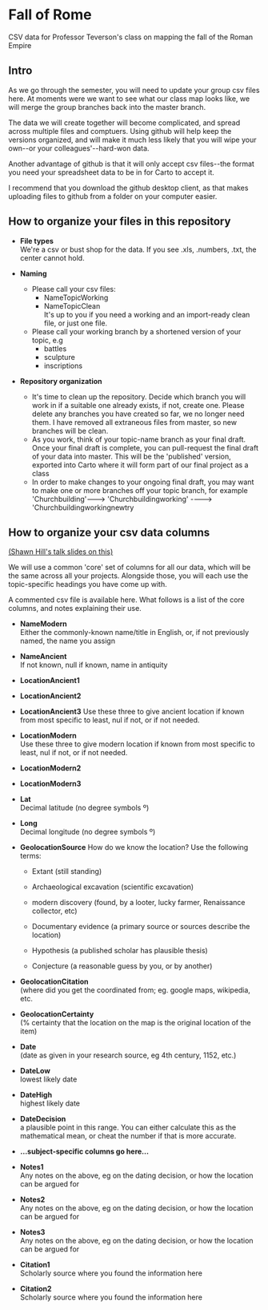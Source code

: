 # Fall of Rome
CSV data for Professor Teverson's class on mapping the fall of the Roman Empire

## Intro
As we go through the semester, you will need to update your group csv files here. At moments were we want to see what our class map looks like, we will merge the group branches back into the master branch.

The data we will create together will become complicated, and spread across multiple files and comptuers. Using github will help keep the versions organized, and will make it much less likely that you will wipe your own--or your colleagues'--hard-won data.

Another advantage of github is that it will only accept csv files--the format you need your spreadsheet data to be in for Carto to accept it.

I recommend that you download the github desktop client, as that makes uploading files to github from a folder on your computer easier.

## How to organize your files in this repository

* __File types__\
We're a csv or bust shop for the data. If you see .xls, .numbers, .txt, the center cannot hold.
* __Naming__
    * Please call your csv files:
        * NameTopicWorking
        * NameTopicClean\
It's up to you if you need a working and an import-ready clean file, or just one file.
    * Please call your working branch by a shortened version of your topic, e.g
        * battles
        * sculpture
        * inscriptions

* __Repository organization__
    * It's time to clean up the repository. Decide which branch you will work in if a suitable one already exists, if not, create one. Please delete any branches you have created so far, we no longer need them. I have removed all extraneous files from master, so new branches will be clean. 
    * As you work, think of your topic-name branch as your final draft. Once your final draft is complete, you can pull-request the final draft of your data into master. This will be the 'published' version, exported into Carto where it will form part of our final project as a class
    * In order to make changes to your ongoing final draft, you may want to make one or more branches off your topic branch, for example 'Churchbuilding'---> 'Churchbuildingworking' ----> 'Churchbuildingworkingnewtry

## How to organize your csv data columns
[(Shawn Hill's talk slides on this)](https://docs.google.com/presentation/d/1COLhUwmg57cayIbF__4e5RfH5JhtJNlbxIyOKIoRKv6Q/edit?usp=sharing)

We will use a common 'core' set of columns for all our data, which will be the same across all your projects. Alongside those, you will each use the topic-specific headings you have come up with.

A commented csv file is available here. What follows is a list of the core columns, and notes explaining their use.

* __NameModern__\
Either the commonly-known name/title in English, or, if not previously named, the name you assign
* __NameAncient__\
If not known, null if known, name in antiquity
* __LocationAncient1__
* __LocationAncient2__
* __LocationAncient3__
Use these three to give ancient location if known from most specific to least, nul if not, or if not needed. 

* __LocationModern__\
Use these three to give modern location if known from most specific to least, nul if not, or if not needed. 
* __LocationModern2__
* __LocationModern3__
* __Lat__ \
Decimal latitude (no degree symbols º)
* __Long__\
Decimal longitude (no degree symbols º)
* __GeolocationSource__ How do we know the location? Use the following terms:
    - Extant (still standing)

    - Archaeological excavation (scientific excavation)

    - modern discovery (found, by a looter, lucky farmer, Renaissance collector, etc)

    - Documentary evidence (a primary source or sources describe the location)

    - Hypothesis (a published scholar has plausible thesis)

    - Conjecture (a reasonable guess by you, or by another)

* __GeolocationCitation__\
 (where did you get the coordinated from; eg. google maps, wikipedia, etc.
* __GeolocationCertainty__\
 (% certainty that the location on the map is the original location of the item)
* __Date__\
(date as given in your research source, eg 4th century, 1152, etc.)
* __DateLow__\
lowest likely date
* __DateHigh__\
highest likely date
* __DateDecision__\
a plausible point in this range. You can either calculate this as the mathematical mean, or cheat the number if that is more accurate.

* __...subject-specific columns go here...__

* __Notes1__\
Any notes on the above, eg on the dating decision, or how the location can be argued for
* __Notes2__\
Any notes on the above, eg on the dating decision, or how the location can be argued for
* __Notes3__\
Any notes on the above, eg on the dating decision, or how the location can be argued for
* __Citation1__\
Scholarly source where you found the information here
* __Citation2__\
Scholarly source where you found the information here


